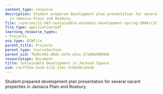 ```yaml
---
content_type: resource
description: Student prepared development plan presentation for several vacant properties
  in Jamaica Plain and Roxbury.
file: /courses/11-947-sustainable-economic-development-spring-2004/c3c7f35e2ec61c1227ecfcbd28c1d436_finaljpndc.pdf
file_type: application/pdf
learning_resource_types:
- Projects
ocw_type: OCWFile
parent_title: Projects
parent_type: CourseSection
parent_uid: fbd6c691-d0dc-d1fe-e51c-27260e9009b0
resourcetype: Document
title: Sustainable Development in Jackson Square
uid: c3c7f35e-2ec6-1c12-27ec-fcbd28c1d436
---
```

Student prepared development plan presentation for several vacant properties in Jamaica Plain and Roxbury.

